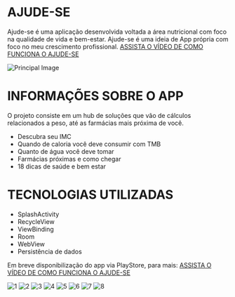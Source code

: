 # AJUDE-SE 
Ajude-se é uma aplicação desenvolvida voltada a área nutricional com foco na qualidade de vida e bem-estar. Ajude-se é uma ideia de App própria com foco no meu crescimento profissional. [ASSISTA O VÍDEO DE COMO FUNCIONA O AJUDE-SE](https://www.youtube.com/watch?v=D4LPcLmdkYE)

![Principal Image](https://user-images.githubusercontent.com/109803760/198567472-1cea97cc-e213-43ff-a298-22f295fac512.png)


# INFORMAÇÕES SOBRE O APP
O projeto consiste em um hub de soluções que vão de cálculos relacionados a peso, até as farmácias mais próxima de você.
- Descubra seu IMC
- Quando de caloria você deve consumir com TMB
- Quanto de água você deve tomar
- Farmácias próximas e como chegar
- 18 dicas de saúde e bem estar


# TECNOLOGIAS UTILIZADAS
- SplashActivity
- RecycleView
- ViewBinding
- Room
- WebView
- Persistência de dados


Em breve disponibilização do app via PlayStore, para mais: [ASSISTA O VÍDEO DE COMO FUNCIONA O AJUDE-SE](https://www.youtube.com/watch?v=D4LPcLmdkYE)

![1](https://user-images.githubusercontent.com/109803760/198570861-73d4279c-b8af-423b-8f5f-26558075c15d.png)
![2](https://user-images.githubusercontent.com/109803760/198570866-d385e36d-8a5b-4d0f-918a-08fc28a2f56e.png)
![3](https://user-images.githubusercontent.com/109803760/198570868-e4630202-35cf-439e-bae7-6ca3a997a8cf.png)
![4](https://user-images.githubusercontent.com/109803760/198570872-37107ba0-c8f9-4dcd-b9ba-225d54ecc55b.png)
![5](https://user-images.githubusercontent.com/109803760/198570873-670083c1-7f1e-40f4-85e8-19ed00744596.png)
![6](https://user-images.githubusercontent.com/109803760/198570875-09c9e5cb-fc19-4e8b-9c90-9216af11a6bc.png)
![7](https://user-images.githubusercontent.com/109803760/198570879-db861dc4-7f2f-4802-ac98-1e39d59dde1b.png)
![8](https://user-images.githubusercontent.com/109803760/198570882-40b285d6-10da-4ae5-9bc0-485223dfd9ba.png)




